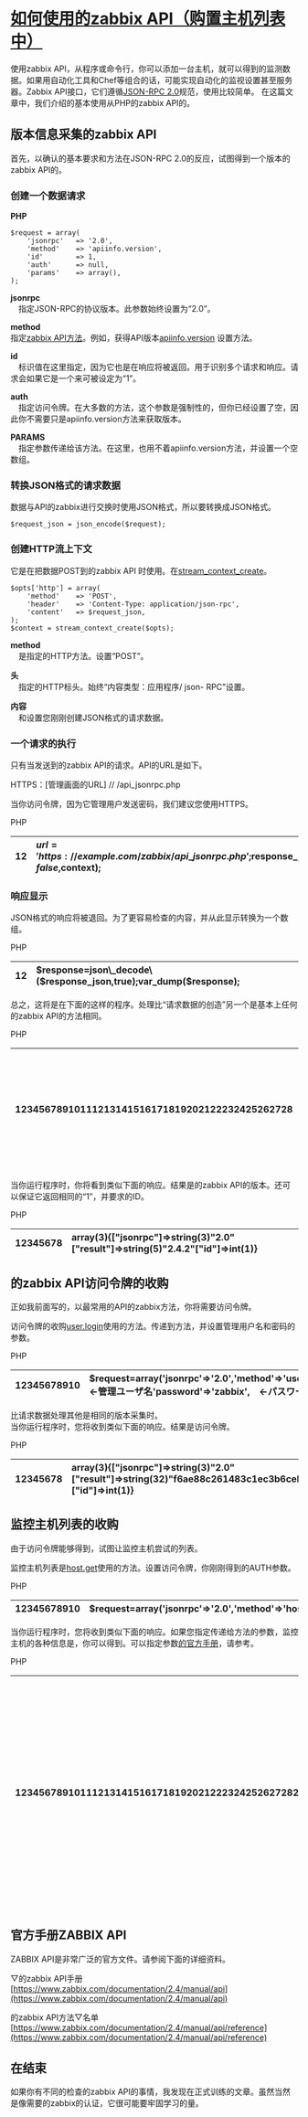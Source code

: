 # [如何使用的zabbix API（购置主机列表中）](https://blog.apar.jp/zabbix/3055/)

使用zabbix API，从程序或命令行，你可以添加一台主机，就可以得到的监测数据。如果用自动化工具和Chef等组合的话，可能实现自动化的监视设置甚至服务器。Zabbix API接口，它们遵循[JSON-RPC 2.0](http://www.jsonrpc.org/specification)规范，使用比较简单。
在这篇文章中，我们介绍的基本使用从PHP的zabbix API的。

## 版本信息采集的zabbix API

首先，以确认的基本要求和方法在JSON-RPC 2.0的反应，试图得到一个版本的zabbix API的。

### 创建一个数据请求

**PHP**
```
$request = array(
    'jsonrpc'   => '2.0',
    'method'    => 'apiinfo.version',
    'id'        => 1,
    'auth'      => null,
    'params'    => array(),
);
```

**jsonrpc**  
　指定JSON-RPC的协议版本。此参数始终设置为“2.0”。

**method**  
指定[zabbix API方法](https://www.zabbix.com/documentation/2.4/manual/api/reference)。例如，获得API版本[apiinfo.version](https://www.zabbix.com/documentation/2.4/manual/api/reference/apiinfo/version) 设置方法。

**id**  
　标识值在这里指定，因为它也是在响应将被返回。用于识别多个请求和响应。请求会如果它是一个来可被设定为“1”。

**auth**  
　指定访问令牌。在大多数的方法，这个参数是强制性的，但你已经设置了空，因此你不需要只是apiinfo.version方法来获取版本。

**PARAMS**  
　指定参数传递给该方法。在这里，也用不着apiinfo.version方法，并设置一个空数组。

### 转换JSON格式的请求数据

数据与API的zabbix进行交换时使用JSON格式，所以要转换成JSON格式。

```
$request_json = json_encode($request);
```

### 创建HTTP流上下文

它是在把数据POST到的zabbix API 时使用。在[stream\_context\_create](http://php.net/manual/ja/function.stream-context-create.php)。
```
$opts['http'] = array(
    'method'    => 'POST',
    'header'    => 'Content-Type: application/json-rpc',
    'content'   => $request_json,
);
$context = stream_context_create($opts);
```

**method**  
　是指定的HTTP方法。设置“POST”。

**头**  
　指定的HTTP标头。始终“内容类型：应用程序/ json- RPC”设置。

**内容**  
　和设置您刚刚创建JSON格式的请求数据。

### 一个请求的执行

只有当发送到的zabbix API的请求。API的URL是如下。

HTTPS：\[管理画面的URL\] // /api\_jsonrpc.php

当你访问令牌，因为它管理用户发送密码，我们建议您使用HTTPS。

PHP

| 12 | $url='https://example.com/zabbix/api\_jsonrpc.php';$response\_json=file\_get\_contents\($url,false,$context\); |
| :--- | :--- |




### 响应显示

JSON格式的响应将被退回。为了更容易检查的内容，并从此显示转换为一个数组。

PHP

| 12 | $response=json\_decode\($response\_json,true\);var\_dump\($response\); |
| :--- | :--- |




总之，这将是在下面的这样的程序。处理比“请求数据的创造”另一个是基本上任何的zabbix API的方法相同。

PHP

| 12345678910111213141516171819202122232425262728 | &lt;?php// リクエストデータの作成$request=array\('jsonrpc'=&gt;'2.0','method'=&gt;'apiinfo.version','id'=&gt;1,'auth'=&gt;null,'params'=&gt;array\(\),\);// リクエストデータを JSON 形式に変換$request\_json=json\_encode\($request\);// HTTPストリームコンテキストの作成$opts\['http'\]=array\('method'=&gt;'POST','header'=&gt;'Content-Type: application/json-rpc','content'=&gt;$request\_json,\);$context=stream\_context\_create\($opts\);// リクエストの実行$url='https://example.com/zabbix/api\_jsonrpc.php';$response\_json=file\_get\_contents\($url,false,$context\);// レスポンスの表示$response=json\_decode\($response\_json,true\);var\_dump\($response\); |
| :--- | :--- |




当你运行程序时，你将看到类似下面的响应。结果是的zabbix API的版本。还可以保证它返回相同的“1”，并要求的ID。

PHP

| 12345678 | array\(3\){\["jsonrpc"\]=&gt;string\(3\)"2.0"\["result"\]=&gt;string\(5\)"2.4.2"\["id"\]=&gt;int\(1\)} |
| :--- | :--- |




## 的zabbix API访问令牌的收购

正如我前面写的，以最常用的API的zabbix方法，你将需要访问令牌。

访问令牌的收购[user.login](https://www.zabbix.com/documentation/2.4/manual/api/reference/user/login)使用的方法。传递到方法，并设置管理用户名和密码的参数。

PHP

| 12345678910 | $request=array\('jsonrpc'=&gt;'2.0','method'=&gt;'user.login','params'=&gt;array\('user'=&gt;'Admin',　←管理ユーザ名'password'=&gt;'zabbix',　←パスワード\),'id'=&gt;1,'auth'=&gt;null,\); |
| :--- | :--- |




比请求数据处理其他是相同的版本采集时。  
当你运行程序时，您将收到类似下面的响应。结果是访问令牌。

PHP

| 12345678 | array\(3\){\["jsonrpc"\]=&gt;string\(3\)"2.0"\["result"\]=&gt;string\(32\)"f6ae88c261483c1ec3b6ceb0df6d7fa6"\["id"\]=&gt;int\(1\)} |
| :--- | :--- |




## 监控主机列表的收购

由于访问令牌能够得到，试图让监控主机尝试的列表。

监控主机列表是[host.get](https://www.zabbix.com/documentation/2.4/manual/api/reference/host/get)使用的方法。设置访问令牌，你刚刚得到的AUTH参数。

PHP

| 12345678910 | $request=array\('jsonrpc'=&gt;'2.0','method'=&gt;'host.get','params'=&gt;array\('output'=&gt;array\('hostid','host'\),'selectInterfaces'=&gt;array\('interfaceid','ip'\),\),'id'=&gt;1,'auth'=&gt;'ddadcf12532aaf8c41edff2a13a2202e',\); |
| :--- | :--- |




当你运行程序时，您将收到类似下面的响应。如果您指定传递给方法的参数，监控主机的各种信息是，你可以得到。可以指定参数[的官方手册](https://www.zabbix.com/documentation/2.4/manual/api/reference/host/get)，请参考。

PHP

| 1234567891011121314151617181920212223242526272829303132333435363738394041424344454647484950 | array\(3\){\["jsonrpc"\]=&gt;string\(3\)"2.0"\["result"\]=&gt;array\(2\){\[0\]=&gt;array\(3\){\["hostid"\]=&gt;string\(5\)"10084"\["host"\]=&gt;string\(13\)"Zabbix server"\["interfaces"\]=&gt;array\(1\){\[0\]=&gt;array\(2\){\["interfaceid"\]=&gt;string\(1\)"1"\["ip"\]=&gt;string\(9\)"127.0.0.1"}}}\[1\]=&gt;array\(3\){\["hostid"\]=&gt;string\(5\)"10105"\["host"\]=&gt;string\(6\)"LAMP01"\["interfaces"\]=&gt;array\(2\){\[0\]=&gt;array\(2\){\["interfaceid"\]=&gt;string\(1\)"2"\["ip"\]=&gt;string\(11\)"172.16.1.20"}\[1\]=&gt;array\(2\){\["interfaceid"\]=&gt;string\(1\)"3"\["ip"\]=&gt;string\(11\)"172.16.1.20"}}}}\["id"\]=&gt;int\(1\)} |
| :--- | :--- |




## 官方手册ZABBIX API

ZABBIX API是非常广泛的官方文件。请参阅下面的详细资料。

▽的zabbix API手册  
[https://www.zabbix.com/documentation/2.4/manual/api](https://www.zabbix.com/documentation/2.4/manual/api)

的zabbix API方法▽名单  
[https://www.zabbix.com/documentation/2.4/manual/api/reference](https://www.zabbix.com/documentation/2.4/manual/api/reference)

## 在结束

如果你有不同的检查的zabbix API的事情，我发现在正式训练的文章。虽然当然是像需要的zabbix的认证，它很可能要牢固学习的量。


